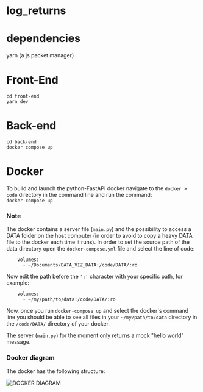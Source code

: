 # log_returns


# dependencies

yarn (a js packet manager)


# Front-End

```
cd front-end
yarn dev
```

# Back-end

```
cd back-end
docker compose up
```

# Docker
To build and launch the python-FastAPI docker navigate to the ``` docker > code ``` directory in the command line and run the command: \
``` docker-compose up ```

### Note 
The docker contains a server file (``` main.py ```) and the possibility to access a DATA folder on the host computer (in order to avoid to copy a heavy DATA file to the docker each time it runs). In order to set the source path of the data directory open the ```docker-compose.yml``` file and select the line of code:
```
    volumes:
      - ~/Documents/DATA_VIZ_DATA:/code/DATA/:ro 
```
Now edit the path before the ``` ':' ``` character with your specific path, for example:
```
    volumes:
      - ~/my/path/to/data:/code/DATA/:ro 
```

Now, once you run ``` docker-compose up ``` and select the docker's command line you should be able to see all files in your ``` ~/my/path/to/data ``` directory in the ```/code/DATA/``` directory of your docker. 

The server (``` main.py ```) for the moment only returns a mock "hello world" message.

### Docker diagram
The docker has the following structure:


![DOCKER DIAGRAM](https://user-images.githubusercontent.com/47753346/161059706-b06bffb8-9fef-4112-8073-e21bffdaa421.jpeg)

